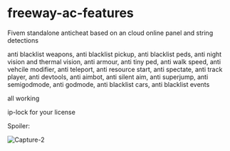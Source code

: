 # freeway-ac-features
Fivem standalone anticheat based on an cloud online panel and string detections


anti blacklist weapons,
anti blacklist pickup,
anti blacklist peds,
anti night vision and thermal vision,
anti armour,
anti tiny ped,
anti walk speed,
anti vehcile modifier,
anti teleport,
anti resource start,
anti spectate,
anti track player,
anti devtools,
anti aimbot,
anti silent aim,
anti superjump,
anti semigodmode,
anti godmode,
anti blacklist cars,
anti blacklist events

all working

ip-lock for your license

Spoiler:

![Capture-2](https://github.com/FREEWAY-TEAM/freeway-ac-features/assets/166235157/d5a9ce26-87fb-412a-a92a-c09dab694e65)


